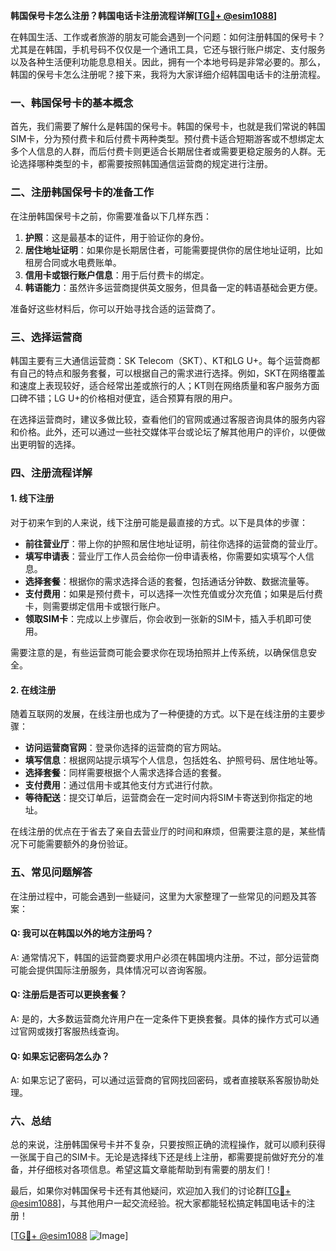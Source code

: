 **韩国保号卡怎么注册？韩国电话卡注册流程详解[[TG💪+ @esim1088](https://t.me/s/esim1088)]**

在韩国生活、工作或者旅游的朋友可能会遇到一个问题：如何注册韩国的保号卡？尤其是在韩国，手机号码不仅仅是一个通讯工具，它还与银行账户绑定、支付服务以及各种生活便利功能息息相关。因此，拥有一个本地号码是非常必要的。那么，韩国的保号卡怎么注册呢？接下来，我将为大家详细介绍韩国电话卡的注册流程。

### 一、韩国保号卡的基本概念

首先，我们需要了解什么是韩国的保号卡。韩国的保号卡，也就是我们常说的韩国SIM卡，分为预付费卡和后付费卡两种类型。预付费卡适合短期游客或不想绑定太多个人信息的人群，而后付费卡则更适合长期居住者或需要更稳定服务的人群。无论选择哪种类型的卡，都需要按照韩国通信运营商的规定进行注册。

### 二、注册韩国保号卡的准备工作

在注册韩国保号卡之前，你需要准备以下几样东西：

1. **护照**：这是最基本的证件，用于验证你的身份。
2. **居住地址证明**：如果你是长期居住者，可能需要提供你的居住地址证明，比如租房合同或水电费账单。
3. **信用卡或银行账户信息**：用于后付费卡的绑定。
4. **韩语能力**：虽然许多运营商提供英文服务，但具备一定的韩语基础会更方便。

准备好这些材料后，你可以开始寻找合适的运营商了。

### 三、选择运营商

韩国主要有三大通信运营商：SK Telecom（SKT）、KT和LG U+。每个运营商都有自己的特点和服务套餐，可以根据自己的需求进行选择。例如，SKT在网络覆盖和速度上表现较好，适合经常出差或旅行的人；KT则在网络质量和客户服务方面口碑不错；LG U+的价格相对便宜，适合预算有限的用户。

在选择运营商时，建议多做比较，查看他们的官网或通过客服咨询具体的服务内容和价格。此外，还可以通过一些社交媒体平台或论坛了解其他用户的评价，以便做出更明智的选择。

### 四、注册流程详解

#### 1. 线下注册

对于初来乍到的人来说，线下注册可能是最直接的方式。以下是具体的步骤：

- **前往营业厅**：带上你的护照和居住地址证明，前往你选择的运营商的营业厅。
- **填写申请表**：营业厅工作人员会给你一份申请表格，你需要如实填写个人信息。
- **选择套餐**：根据你的需求选择合适的套餐，包括通话分钟数、数据流量等。
- **支付费用**：如果是预付费卡，可以选择一次性充值或分次充值；如果是后付费卡，则需要绑定信用卡或银行账户。
- **领取SIM卡**：完成以上步骤后，你会收到一张新的SIM卡，插入手机即可使用。

需要注意的是，有些运营商可能会要求你在现场拍照并上传系统，以确保信息安全。

#### 2. 在线注册

随着互联网的发展，在线注册也成为了一种便捷的方式。以下是在线注册的主要步骤：

- **访问运营商官网**：登录你选择的运营商的官方网站。
- **填写信息**：根据网站提示填写个人信息，包括姓名、护照号码、居住地址等。
- **选择套餐**：同样需要根据个人需求选择合适的套餐。
- **支付费用**：通过信用卡或其他支付方式进行付款。
- **等待配送**：提交订单后，运营商会在一定时间内将SIM卡寄送到你指定的地址。

在线注册的优点在于省去了亲自去营业厅的时间和麻烦，但需要注意的是，某些情况下可能需要额外的身份验证。

### 五、常见问题解答

在注册过程中，可能会遇到一些疑问，这里为大家整理了一些常见的问题及其答案：

#### Q: 我可以在韩国以外的地方注册吗？
A: 通常情况下，韩国的运营商要求用户必须在韩国境内注册。不过，部分运营商可能会提供国际注册服务，具体情况可以咨询客服。

#### Q: 注册后是否可以更换套餐？
A: 是的，大多数运营商允许用户在一定条件下更换套餐。具体的操作方式可以通过官网或拨打客服热线查询。

#### Q: 如果忘记密码怎么办？
A: 如果忘记了密码，可以通过运营商的官网找回密码，或者直接联系客服协助处理。

### 六、总结

总的来说，注册韩国保号卡并不复杂，只要按照正确的流程操作，就可以顺利获得一张属于自己的SIM卡。无论是选择线下还是线上注册，都需要提前做好充分的准备，并仔细核对各项信息。希望这篇文章能帮助到有需要的朋友们！

最后，如果你对韩国保号卡还有其他疑问，欢迎加入我们的讨论群[[TG💪+ @esim1088](https://t.me/s/esim1088)]，与其他用户一起交流经验。祝大家都能轻松搞定韩国电话卡的注册！

[[TG💪+ @esim1088](https://t.me/s/esim1088) ![Image](https://i.postimg.cc/4NQfJmqS/Snipaste-2025-05-13-00-14-12.png)]
